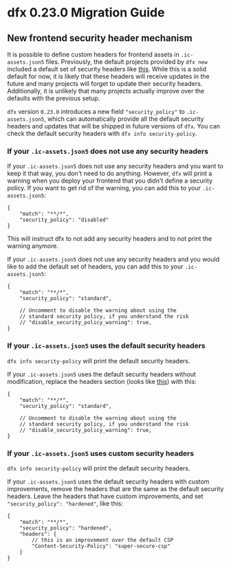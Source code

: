 # dfx 0.23.0 Migration Guide

## New frontend security header mechanism

It is possible to define custom headers for frontend assets in `.ic-assets.json5` files.
Previously, the default projects provided by `dfx new` included a default set of security headers like [this](https://github.com/dfinity/sdk/blob/b8ff661785e6979b2a155c525f91737ad058482a/src/dfx/assets/project_templates/vue/src/__frontend_name__/public/.ic-assets.json5).
While this is a solid default for now, it is likely that these headers will receive updates in the future and many projects will forget to update their security headers.
Additionally, it is unlikely that many projects actually improve over the defaults with the previous setup.

`dfx` version `0.23.0` introduces a new field `"security_policy"` to `.ic-assets.json5`,
which can automatically provide all the default security headers and updates that will be shipped in future versions of `dfx`.
You can check the default security headers with `dfx info security-policy`.

### If your `.ic-assets.json5` does not use any security headers

If your `.ic-assets.json5` does not use any security headers and you want to keep it that way, you don't need to do anything.
However, `dfx` will print a warning when you deploy your frontend that you didn't define a security policy.
If you want to get rid of the warning, you can add this to your `.ic-assets.json5`:

```json5
{
    "match": "**/*",
    "security_policy": "disabled"
}
```

This will instruct dfx to not add any security headers and to not print the warning anymore.

If your `.ic-assets.json5` does not use any security headers and you would like to add the default set of headers, you can add this to your `.ic-assets.json5`:

```json5
{
    "match": "**/*",
    "security_policy": "standard",

    // Uncomment to disable the warning about using the
    // standard security policy, if you understand the risk
    // "disable_security_policy_warning": true,
}
```

### If your `.ic-assets.json5` uses the default security headers

`dfx info security-policy` will print the default security headers.

If your `.ic-assets.json5` uses the default security headers without modification, replace the headers section (looks like [this](https://github.com/dfinity/sdk/blob/b8ff661785e6979b2a155c525f91737ad058482a/src/dfx/assets/project_templates/vue/src/__frontend_name__/public/.ic-assets.json5#L5-L48)) with this:

```json5
{
    "match": "**/*",
    "security_policy": "standard",

    // Uncomment to disable the warning about using the
    // standard security policy, if you understand the risk
    // "disable_security_policy_warning": true,
}
```

### If your `.ic-assets.json5` uses custom security headers

`dfx info security-policy` will print the default security headers.

If your `.ic-assets.json5` uses the default security headers with custom improvements, remove the headers that are the same as the default security headers.
Leave the headers that have custom improvements, and set `"security_policy": "hardened"`, like this:

```json5
{
    "match": "**/*",
    "security_policy": "hardened",
    "headers": {
        // this is an improvement over the default CSP
        "Content-Security-Policy": "super-secure-csp"
    }
}
```